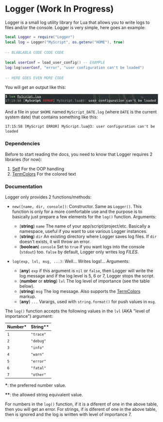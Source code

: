 # Logger (Work In Progress)

Logger is a small log utility library for Lua that allows you to write logs to files and/or the console. 
Logger is very simple, here goes an example:

```lua
local Logger = require("Logger")
local log = Logger("MyScript", os.getenv("HOME"), true)

-- BLABLABLA CODE CODE CODE 

local userConf = load_user_config() -- EXAMPLE
log:log(userConf, "error", "user configuration can't be loaded")

-- HERE GOES EVEN MORE CODE
```

You will get an output like this:

![Capture 1](cap1.png)

And a file in your `$HOME` named `MyScript_DATE.log` (where `DATE` is the current system date) that contains something like this:

```
17:15:58 [MyScript ERROR] MyScript.lua@3: user configuration can't be loaded
```

### Dependencies

Before to start reading the docs, you need to know that Logger requires 2 libraries (for now):

  1. [Self][SelfRepo] For the OOP handling
  2. [TermColors][TCRepo] For the colored text

### Documentation

Logger only provides 2 functions/methods:

  * `new([name, dir, console])`: Constructor. Same as `Logger()`. This function is only for a more comfortable use and the purpose is to basically just prepare a few elements for the `log()` function. 
    Arguments:
    * (__string__) `name` The name of your app/script/project/etc. Basically a namespace, useful if you want to use various Logger instances.
    * (__string__) `dir` An existing directory where Logger saves log files. If `dir` doesn't exists, it will throw an error.
    * (__boolean__) `console` Set to `true` if you want logs into the console (`stdout`) too. `false` by default, Logger only writes log *FILES*.

  * `log(exp, lvl, msg, ...)`: Well... Writes logs!... 
    Arguments:
    * (__any__) `exp` if this argument is `nil` or `false`, then Logger will write the log message and if the log level is 5, 6 or 7, Logger stops the script.
    * (__number__ or __string__) `lvl` The log level of importance (see the table below).
    * (__string__) `msg` The log message. Also supports the [TermColors][TCRepo] markup.
    * (__any__) `...` Varargs, used with `string.format()` for push values in `msg`.

The `log()` function accepts the following values in the `lvl` (AKA "level of importance") argument:

| Number\* | String\*\* |
| :----- | :----- |
| `1` | `"trace"` |
| `2` | `"debug"` |
| `3` | `"info"`  |
| `4` | `"warn"`  |
| `5` | `"error"` |
| `6` | `"fatal"` |
| `7` | `"other"` |

__\*__: the preferred number value.

__\*\*__: the allowed string equivalent value.

For numbers in the `log()` function, if it is a diferent of one in the above table, then you will get an error. 
For strings, if is diferent of one in the above table, then is ignored and the log is written with level of importance 7.

[SelfRepo]: https://github.com/M1que4s/Self
[TCRepo]: https://github.com/M1que4s/TermColors
